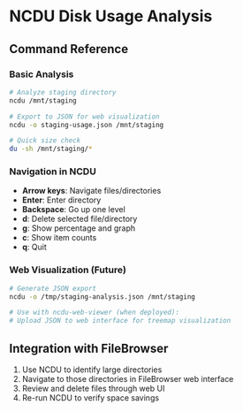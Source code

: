 # NCDU Disk Usage Analysis

## Command Reference

### Basic Analysis
```bash
# Analyze staging directory
ncdu /mnt/staging

# Export to JSON for web visualization
ncdu -o staging-usage.json /mnt/staging

# Quick size check
du -sh /mnt/staging/*
```

### Navigation in NCDU
- **Arrow keys**: Navigate files/directories
- **Enter**: Enter directory
- **Backspace**: Go up one level
- **d**: Delete selected file/directory
- **g**: Show percentage and graph
- **c**: Show item counts
- **q**: Quit

### Web Visualization (Future)
```bash
# Generate JSON export
ncdu -o /tmp/staging-analysis.json /mnt/staging

# Use with ncdu-web-viewer (when deployed):
# Upload JSON to web interface for treemap visualization
```

## Integration with FileBrowser
1. Use NCDU to identify large directories
2. Navigate to those directories in FileBrowser web interface
3. Review and delete files through web UI
4. Re-run NCDU to verify space savings